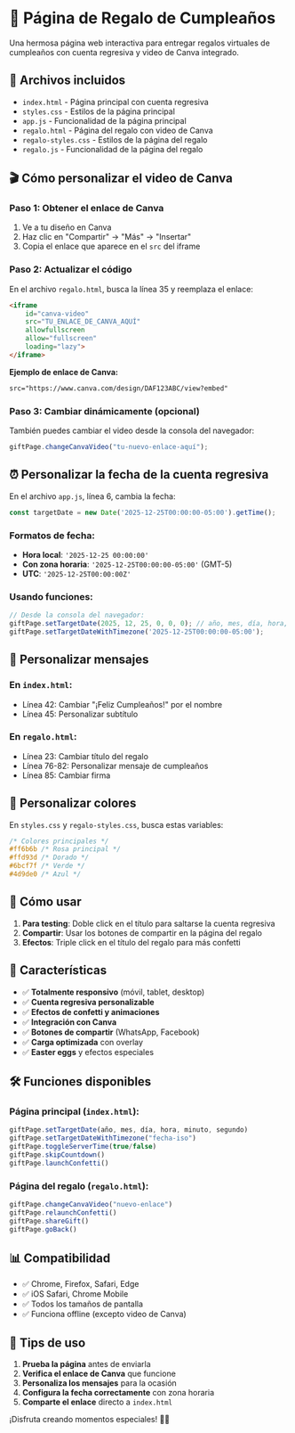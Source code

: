 # 🎉 Página de Regalo de Cumpleaños

Una hermosa página web interactiva para entregar regalos virtuales de cumpleaños con cuenta regresiva y video de Canva integrado.

## 📁 Archivos incluidos

- `index.html` - Página principal con cuenta regresiva
- `styles.css` - Estilos de la página principal
- `app.js` - Funcionalidad de la página principal
- `regalo.html` - Página del regalo con video de Canva
- `regalo-styles.css` - Estilos de la página del regalo
- `regalo.js` - Funcionalidad de la página del regalo

## 🎬 Cómo personalizar el video de Canva

### Paso 1: Obtener el enlace de Canva
1. Ve a tu diseño en Canva
2. Haz clic en "Compartir" → "Más" → "Insertar"
3. Copia el enlace que aparece en el `src` del iframe

### Paso 2: Actualizar el código
En el archivo `regalo.html`, busca la línea 35 y reemplaza el enlace:

```html
<iframe 
    id="canva-video"
    src="TU_ENLACE_DE_CANVA_AQUÍ"
    allowfullscreen
    allow="fullscreen"
    loading="lazy">
</iframe>
```

**Ejemplo de enlace de Canva:**
```html
src="https://www.canva.com/design/DAF123ABC/view?embed"
```

### Paso 3: Cambiar dinámicamente (opcional)
También puedes cambiar el video desde la consola del navegador:
```javascript
giftPage.changeCanvaVideo("tu-nuevo-enlace-aquí");
```

## ⏰ Personalizar la fecha de la cuenta regresiva

En el archivo `app.js`, línea 6, cambia la fecha:

```javascript
const targetDate = new Date('2025-12-25T00:00:00-05:00').getTime();
```

### Formatos de fecha:
- **Hora local**: `'2025-12-25 00:00:00'`
- **Con zona horaria**: `'2025-12-25T00:00:00-05:00'` (GMT-5)
- **UTC**: `'2025-12-25T00:00:00Z'`

### Usando funciones:
```javascript
// Desde la consola del navegador:
giftPage.setTargetDate(2025, 12, 25, 0, 0, 0); // año, mes, día, hora, minuto, segundo
giftPage.setTargetDateWithTimezone('2025-12-25T00:00:00-05:00');
```

## 📝 Personalizar mensajes

### En `index.html`:
- Línea 42: Cambiar "¡Feliz Cumpleaños!" por el nombre
- Línea 45: Personalizar subtítulo

### En `regalo.html`:
- Línea 23: Cambiar título del regalo
- Línea 76-82: Personalizar mensaje de cumpleaños
- Línea 85: Cambiar firma

## 🎨 Personalizar colores

En `styles.css` y `regalo-styles.css`, busca estas variables:

```css
/* Colores principales */
#ff6b6b /* Rosa principal */
#ffd93d /* Dorado */
#6bcf7f /* Verde */
#4d9de0 /* Azul */
```

## 🚀 Cómo usar

1. **Para testing**: Doble click en el título para saltarse la cuenta regresiva
2. **Compartir**: Usar los botones de compartir en la página del regalo
3. **Efectos**: Triple click en el título del regalo para más confetti

## 📱 Características

- ✅ **Totalmente responsivo** (móvil, tablet, desktop)
- ✅ **Cuenta regresiva personalizable**
- ✅ **Efectos de confetti y animaciones**
- ✅ **Integración con Canva**
- ✅ **Botones de compartir** (WhatsApp, Facebook)
- ✅ **Carga optimizada** con overlay
- ✅ **Easter eggs** y efectos especiales

## 🛠️ Funciones disponibles

### Página principal (`index.html`):
```javascript
giftPage.setTargetDate(año, mes, día, hora, minuto, segundo)
giftPage.setTargetDateWithTimezone("fecha-iso")
giftPage.toggleServerTime(true/false)
giftPage.skipCountdown()
giftPage.launchConfetti()
```

### Página del regalo (`regalo.html`):
```javascript
giftPage.changeCanvaVideo("nuevo-enlace")
giftPage.relaunchConfetti()
giftPage.shareGift()
giftPage.goBack()
```

## 📊 Compatibilidad

- ✅ Chrome, Firefox, Safari, Edge
- ✅ iOS Safari, Chrome Mobile
- ✅ Todos los tamaños de pantalla
- ✅ Funciona offline (excepto video de Canva)

## 🎯 Tips de uso

1. **Prueba la página** antes de enviarla
2. **Verifica el enlace de Canva** que funcione
3. **Personaliza los mensajes** para la ocasión
4. **Configura la fecha correctamente** con zona horaria
5. **Comparte el enlace** directo a `index.html`

¡Disfruta creando momentos especiales! 🎁✨
